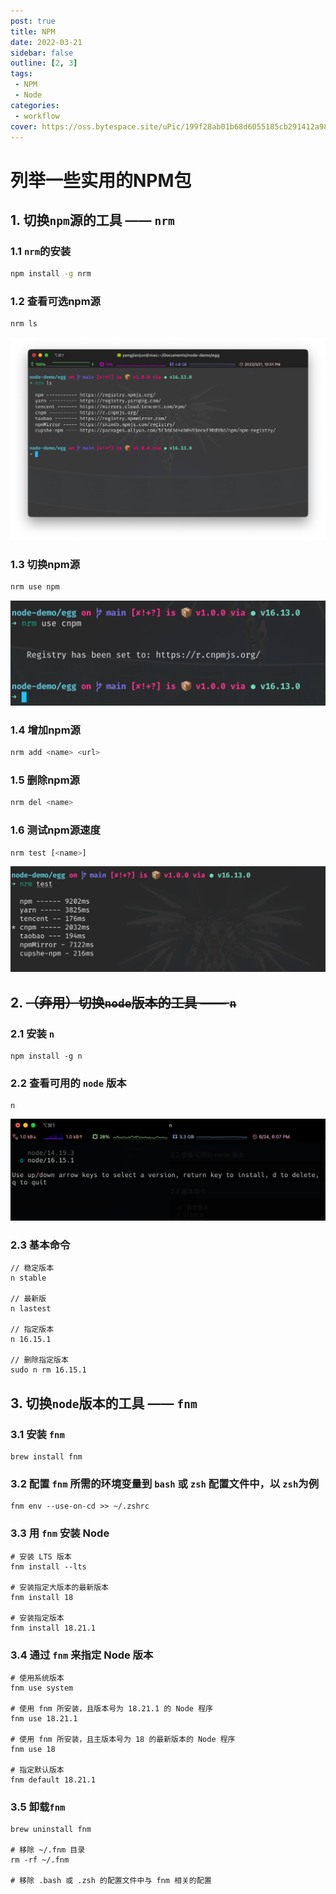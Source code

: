 ```yaml
---
post: true
title: NPM
date: 2022-03-21
sidebar: false
outline: [2, 3]
tags:
 - NPM
 - Node
categories:
 - workflow
cover: https://oss.bytespace.site/uPic/199f28ab01b68d6055185cb291412a98.png
---
```

# 列举一些实用的NPM包

## 1. 切换`npm`源的工具 —— `nrm`

### 1.1 `nrm`的安装

```bash
npm install -g nrm
```

### 1.2 查看可选npm源

```bash
nrm ls
```

![可选的npm源](https://raw.githubusercontent.com/EugenioCode/picBed/main/20220321225239.png)

### 1.3 切换npm源

```bash
nrm use npm
```

![切换npm源](https://raw.githubusercontent.com/EugenioCode/picBed/main/20220321225525.png)

### 1.4 增加npm源

```bash
nrm add <name> <url>
```

### 1.5 删除npm源

```bash
nrm del <name>
```

### 1.6 测试npm源速度

```bash
nrm test [<name>]
```

![测试npm源速度](https://raw.githubusercontent.com/EugenioCode/picBed/main/20220321230122.png)

## 2. ~~（弃用）切换`node`版本的工具 —— `n`~~

### 2.1 安装 `n`

```shell
npm install -g n
```
### 2.2 查看可用的 `node` 版本
```shell
n 
```
![](https://raw.githubusercontent.com/EugenioCode/picBed/main/20220624180809.png)
### 2.3 基本命令
```shell
// 稳定版本
n stable
 
// 最新版
n lastest
 
// 指定版本
n 16.15.1

// 删除指定版本
sudo n rm 16.15.1
```
## 3. 切换`node`版本的工具 —— `fnm`

### 3.1 安装 `fnm`
```shell
brew install fnm
```

### 3.2 配置 `fnm` 所需的环境变量到 `bash` 或 `zsh` 配置文件中，以 `zsh`为例
```shell
fnm env --use-on-cd >> ~/.zshrc
```

### 3.3 用 `fnm` 安装 Node
```shell
# 安装 LTS 版本
fnm install --lts

# 安装指定大版本的最新版本
fnm install 18

# 安装指定版本
fnm install 18.21.1
```
### 3.4 通过 `fnm` 来指定 Node 版本
```shell
# 使用系统版本
fnm use system

# 使用 fnm 所安装，且版本号为 18.21.1 的 Node 程序
fnm use 18.21.1

# 使用 fnm 所安装，且主版本号为 18 的最新版本的 Node 程序
fnm use 18

# 指定默认版本
fnm default 18.21.1
```

### 3.5 卸载`fnm`
```shell
brew uninstall fnm

# 移除 ~/.fnm 目录
rm -rf ~/.fnm

# 移除 .bash 或 .zsh 的配置文件中与 fnm 相关的配置
```



